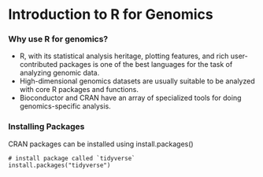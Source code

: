 # Introduction to R for Genomics

### Why use R for genomics?
- R, with its statistical analysis heritage, plotting features, and rich user-contributed packages is one of the best languages for the task of analyzing genomic data.
- High-dimensional genomics datasets are usually suitable to be analyzed with core R packages and functions.
- Bioconductor and CRAN have an array of specialized tools for doing genomics-specific analysis.

### Installing Packages
CRAN packages can be installed using install.packages()

```{r}
# install package called `tidyverse`
install.packages("tidyverse")
```
